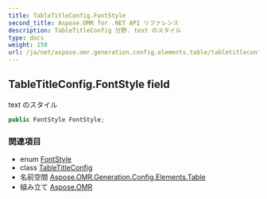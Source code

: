 ```yaml
---
title: TableTitleConfig.FontStyle
second_title: Aspose.OMR for .NET API リファレンス
description: TableTitleConfig 分野. text のスタイル
type: docs
weight: 150
url: /ja/net/aspose.omr.generation.config.elements.table/tabletitleconfig/fontstyle/
---
```

## TableTitleConfig.FontStyle field

text のスタイル

```csharp
public FontStyle FontStyle;
```

### 関連項目

* enum [FontStyle](../../../aspose.omr.generation/fontstyle/)
* class [TableTitleConfig](../)
* 名前空間 [Aspose.OMR.Generation.Config.Elements.Table](../../tabletitleconfig/)
* 組み立て [Aspose.OMR](../../../)


